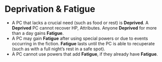 # Deprivation & Fatigue

- A PC that lacks a crucial need (such as food or rest) is **Deprived**. A **Deprived** PC cannot recover HP, Attributes. Anyone **Deprived** for more than a day gains **Fatigue**.
- A PC may gain **Fatigue** after using special powers or due to events occurring in the fiction. **Fatigue** lasts until the PC is able to recuperate (such as with a full night’s rest in a safe spot).
- A PC cannot use powers that add **Fatigue**, if they already have **Fatigue**.